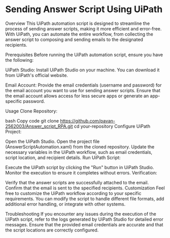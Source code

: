 # Sending Answer Script Using UiPath
Overview
This UiPath automation script is designed to streamline the process of sending answer scripts, making it more efficient and error-free. With UiPath, you can automate the entire workflow, from collecting the answer script to composing and sending emails to the designated recipients.

Prerequisites
Before running the UiPath automation script, ensure you have the following:

UiPath Studio: Install UiPath Studio on your machine. You can download it from UiPath's official website.

Email Account: Provide the email credentials (username and password) for the email account you want to use for sending answer scripts. Ensure that the email account allows access for less secure apps or generate an app-specific password.

Usage
Clone Repository:

bash
Copy code
git clone https://github.com/pavan-2562003/Answer_script_RPA.git
cd your-repository
Configure UiPath Project:

Open the UiPath Studio.
Open the project file (AnswerScriptAutomation.xaml) from the cloned repository.
Update the necessary variables in the UiPath workflow, such as email credentials, script location, and recipient details.
Run UiPath Script:

Execute the UiPath script by clicking the "Run" button in UiPath Studio.
Monitor the execution to ensure it completes without errors.
Verification:

Verify that the answer scripts are successfully attached to the email.
Confirm that the email is sent to the specified recipients.
Customization
Feel free to customize the UiPath workflow according to your specific requirements. You can modify the script to handle different file formats, add additional error handling, or integrate with other systems.

Troubleshooting
If you encounter any issues during the execution of the UiPath script, refer to the logs generated by UiPath Studio for detailed error messages. Ensure that the provided email credentials are accurate and that the script locations are correctly configured.

